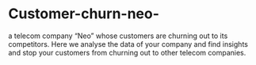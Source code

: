 # Customer-churn-neo-
a telecom company “Neo” whose customers are churning out to its competitors. Here we  analyse the data of your company and find insights and stop your customers from churning out to other telecom companies.
